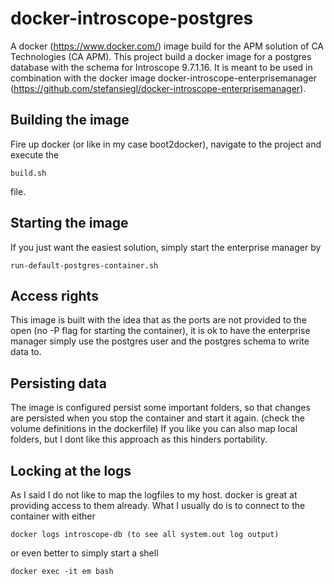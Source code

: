 # docker-introscope-postgres
A docker (https://www.docker.com/) image build for the APM solution of CA Technologies (CA APM). This project build a docker image for a postgres database with the schema for Introscope 9.7.1.16. It is meant to be used in combination with the docker image docker-introscope-enterprisemanager (https://github.com/stefansiegl/docker-introscope-enterprisemanager).


## Building the image
Fire up docker (or like in my case boot2docker), navigate to the project and execute the
```
build.sh
```
file.

## Starting the image
If you just want the easiest solution, simply start the enterprise manager by
```
run-default-postgres-container.sh
```

## Access rights
This image is built with the idea that as the ports are not provided to the open (no -P flag for starting the container), it is ok to have the enterprise manager simply use the postgres user and the postgres schema to write data to.

## Persisting data
The image is configured persist some important folders, so that changes are persisted when you stop the container and start it again. (check the volume definitions in the dockerfile)
If you like you can also map local folders, but I dont like this approach as this hinders portability.

## Locking at the logs
As I said I do not like to map the logfiles to my host. docker is great at providing access to them already. What I usually do is to connect to the container with either
```
docker logs introscope-db (to see all system.out log output)
```
or even better to simply start a shell
```
docker exec -it em bash
```
